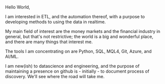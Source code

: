 Hello World,

I am interested in ETL, and the automation thereof, with a purpose to developing methods to using the data in realtime.

My main field of interest are the money markets and the financial industry in general, but that's not restrictive; the world is a big and wonderful place, and there are many things that interest me.  

The tools I am concentrating on are Python, SQL, MQL4, Git, Azure, and AI/ML.

I am new(ish) to datascience and engineering, and the purpose of maintaining a presence on github is - initially - to document process of discovery.  We'll see where the road will take me.

